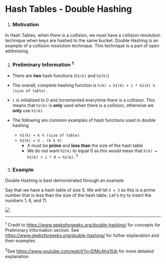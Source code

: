 # Hash Tables - Double Hashing

1. ### Motivation

In Hash Tables, when there is a collision, we must have a collision resolution technique when keys are hashed to the same bucket. Double Hashing is an example of a collision resolution technique. This technique is a part of open addressing.

2. ### Preliminary Information <sup>1</sup>

* There are **two** hash functions (`h1(k)` and `h2(k)`)

* The overall, complete hashing function is `h(k) = h1(k) + i * h2(k) % (size of table)` .

* `i` is initialized to 0 and incremented everytime there is a collision. This means that `h2(k)` is **only** used when there is a collision, otherwise we **only** use `h1(k)`. 

* The following are common examples of hash functions used in double hashing

  * `h1(k) = k % (size of table)`
  * `h2(k) = X - (k % X)`
    * X must be **prime** and **less than** the size of the hash table
    * We do not want `h2(k)` to equal 0 as this would mean that `h(k) = h1(k) + i * 0 = h1(k).`<sup>2</sup>

  

3. ### Example

Double Hashing is best demonstrated through an example.

Say that we have a hash table of size 5. We will let `X = 3` as this is a prime number that is less than the size of the hash table. Let's try to insert the numbers 1, 6, and 11.

<img src = "https://projectbit.s3-us-west-1.amazonaws.com/darlene/labs/Double_Hashing_Example.jpeg">

<hr> 

<sup>1</sup> Credit to https://www.geeksforgeeks.org/double-hashing/ for concepts for Preliminary Information section. See https://www.geeksforgeeks.org/double-hashing/ for futher explanation and their examples

<sup>2</sup>See https://www.youtube.com/watch?v=lDMc4hg1lUk for more detailed explanation











